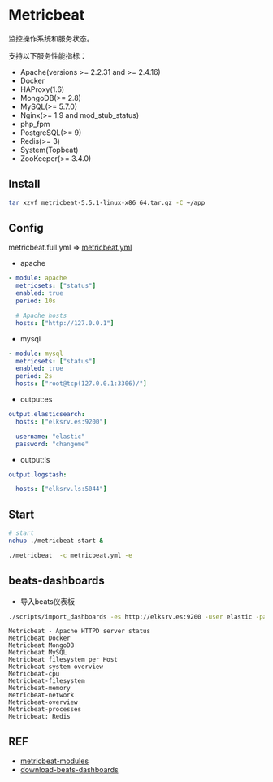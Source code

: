 # Metricbeat

监控操作系统和服务状态。

支持以下服务性能指标：

- Apache(versions >= 2.2.31 and >= 2.4.16)
- Docker
- HAProxy(1.6)
- MongoDB(>= 2.8)
- MySQL(>= 5.7.0)
- Nginx(>= 1.9 and mod_stub_status)
- php_fpm
- PostgreSQL(>= 9)
- Redis(>= 3)
- System(Topbeat)
- ZooKeeper(>= 3.4.0)

## Install

```bash
tar xzvf metricbeat-5.5.1-linux-x86_64.tar.gz -C ~/app
```

## Config

metricbeat.full.yml => [metricbeat.yml](conf/metricbeat.yml)

- apache

```yaml
- module: apache
  metricsets: ["status"]
  enabled: true
  period: 10s

  # Apache hosts
  hosts: ["http://127.0.0.1"]
```

- mysql

```yaml
- module: mysql
  metricsets: ["status"]
  enabled: true
  period: 2s
  hosts: ["root@tcp(127.0.0.1:3306)/"]
```

- output:es

```yaml
output.elasticsearch:
  hosts: ["elksrv.es:9200"]

  username: "elastic"
  password: "changeme"
```

- output:ls

```yaml
output.logstash:

  hosts: ["elksrv.ls:5044"]
```

## Start

```bash
# start
nohup ./metricbeat start &

./metricbeat  -c metricbeat.yml -e
```

## beats-dashboards

- 导入beats仪表板

```bash
./scripts/import_dashboards -es http://elksrv.es:9200 -user elastic -pass changeme -file beats-dashboards-5.5.1.zip
```

```
Metricbeat - Apache HTTPD server status
Metricbeat Docker
Metricbeat MongoDB
Metricbeat MySQL
Metricbeat filesystem per Host
Metricbeat system overview
Metricbeat-cpu
Metricbeat-filesystem
Metricbeat-memory
Metricbeat-network
Metricbeat-overview
Metricbeat-processes
Metricbeat: Redis
```

## REF

- [metricbeat-modules](https://www.elastic.co/guide/en/beats/metricbeat/current/metricbeat-modules.html)
- [download-beats-dashboards](https://artifacts.elastic.co/downloads/beats/beats-dashboards/beats-dashboards-5.5.1.zip)